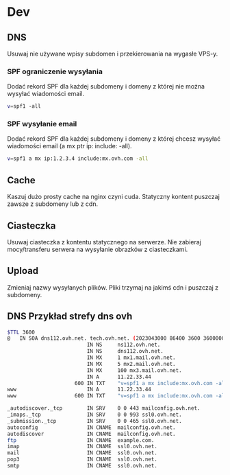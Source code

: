 # Dev

## DNS

Usuwaj nie używane wpisy subdomen i przekierowania na wygasłe VPS-y.

### SPF ograniczenie wysyłania

Dodać rekord SPF dla każdej subdomeny i domeny z której nie można wysyłać wiadomości email.

```sh
v=spf1 -all
```

### SPF wysyłanie email

Dodać rekord SPF dla każdej subdomeny i domeny z której chcesz wysyłać wiadomości email (a mx ptr ip: include: -all).

```sh
v=spf1 a mx ip:1.2.3.4 include:mx.ovh.com -all
```

## Cache

Kaszuj dużo prosty cache na nginx czyni cuda. Statyczny kontent puszczaj zawsze z subdomeny lub z cdn.

## Ciasteczka

Usuwaj ciasteczka z kontentu statycznego na serwerze. Nie zabieraj mocy/transferu serwera na wysyłanie obrazków z ciasteczkami.

## Upload

Zmieniaj nazwy wysyłanych plików. Pliki trzymaj na jakimś cdn i puszczaj z subdomeny.

## DNS Przykład strefy dns ovh

```sh
$TTL 3600
@	IN SOA dns112.ovh.net. tech.ovh.net. (2023043000 86400 3600 3600000 300)
                          IN NS     ns112.ovh.net.
                          IN NS     dns112.ovh.net.
                          IN MX     1 mx1.mail.ovh.net.
                          IN MX     5 mx2.mail.ovh.net.
                          IN MX     100 mx3.mail.ovh.net.
                          IN A      11.22.33.44
                      600 IN TXT    "v=spf1 a mx include:mx.ovh.com -all"
www                       IN A      11.22.33.44
www                   600 IN TXT    "v=spf1 a mx include:mx.ovh.com -all"

_autodiscover._tcp        IN SRV    0 0 443 mailconfig.ovh.net.
_imaps._tcp               IN SRV    0 0 993 ssl0.ovh.net.
_submission._tcp          IN SRV    0 0 465 ssl0.ovh.net.
autoconfig                IN CNAME  mailconfig.ovh.net.
autodiscover              IN CNAME  mailconfig.ovh.net.
ftp                       IN CNAME  example.com.
imap                      IN CNAME  ssl0.ovh.net.
mail                      IN CNAME  ssl0.ovh.net.
pop3                      IN CNAME  ssl0.ovh.net.
smtp                      IN CNAME  ssl0.ovh.net.
```
